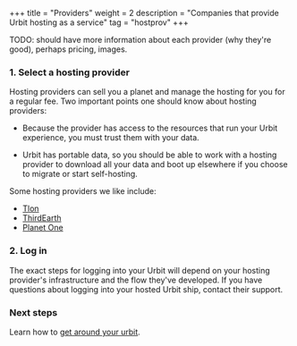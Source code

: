 +++
title = "Providers"
weight = 2
description = "Companies that provide Urbit hosting as a service"
tag = "hostprov"
+++

TODO: should have more information about each provider (why they're good), perhaps pricing, images.

### 1. Select a hosting provider

Hosting providers can sell you a planet and manage the hosting for you for a regular fee. Two important points one should know about hosting providers:

- Because the provider has access to the resources that run your Urbit experience, you must trust them with your data.

- Urbit has portable data, so you should be able to work with a hosting provider to download all your data and boot up elsewhere if you choose to migrate or start self-hosting.

Some hosting providers we like include:

- [Tlon](https://tlon.network/)
- [ThirdEarth](https://third.earth/)
- [Planet One](https://planet.one/)


### 2. Log in

The exact steps for logging into your Urbit will depend on your hosting provider's infrastructure and the flow they've developed. If you have questions about logging into your hosted Urbit ship, contact their support.

### Next steps

Learn how to [get around your urbit](/getting-started/getting-around).
